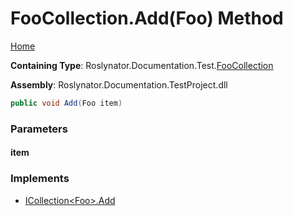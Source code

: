 <a name="_top"></a>

# FooCollection\.Add\(Foo\) Method

[Home](../../../../../README.md#_top)

**Containing Type**: Roslynator\.Documentation\.Test\.[FooCollection](../README.md#_top)

**Assembly**: Roslynator\.Documentation\.TestProject\.dll

```csharp
public void Add(Foo item)
```

### Parameters

#### item

### Implements

* [ICollection\<Foo>.Add](https://docs.microsoft.com/en-us/dotnet/api/system.collections.generic.icollection-1.add)
